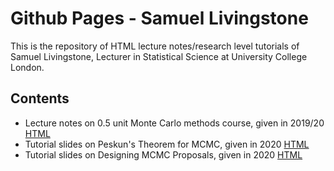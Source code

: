 # Github Pages - Samuel Livingstone
This is the repository of HTML lecture notes/research level tutorials of Samuel Livingstone, Lecturer in Statistical Science at University College London.

## Contents

- Lecture notes on 0.5 unit Monte Carlo methods course, given in 2019/20 [HTML](sam0287.github.io/lecturenotes_main)
- Tutorial slides on Peskun's Theorem for MCMC, given in 2020 [HTML](sam0287.github.io/probReadinggroup2020)
- Tutorial slides on Designing MCMC Proposals, given in 2020 [HTML](sam0287.github.io/probReadinggroup2020-2)
